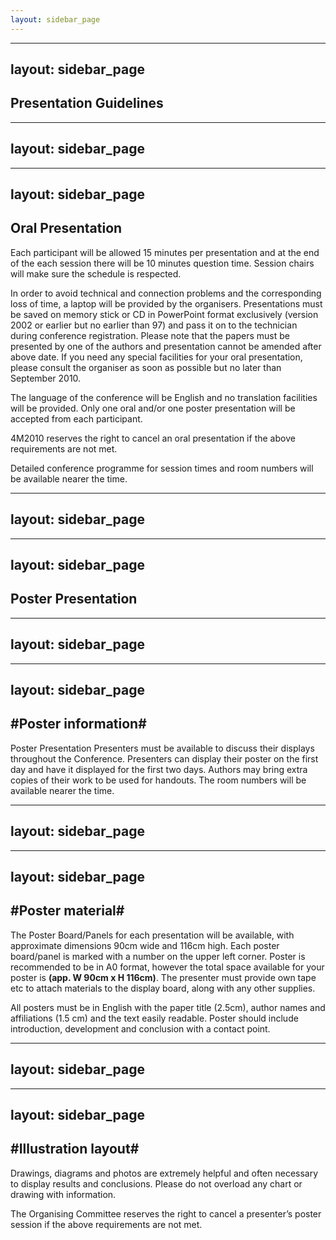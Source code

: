 ```yaml
---
layout: sidebar_page
---
```


---
layout: sidebar_page
---

## Presentation  Guidelines

<!--break-->
---
layout: sidebar_page
---

---
layout: sidebar_page
---

## Oral Presentation


Each participant will be allowed 15 minutes per presentation and at the end of the each session there will be 10 minutes question time. Session chairs will make sure the  schedule is respected.

In order to avoid technical and connection problems and the corresponding loss of time, a laptop will be provided by the organisers. Presentations must be saved on memory stick or CD in PowerPoint format exclusively (version 2002 or earlier but no earlier than 97) and pass it on to the technician during conference registration. Please note that the papers must be presented by one of the authors and presentation cannot be amended after above date. If you need any special facilities for your oral presentation, please consult the organiser as soon as possible but no later than September 2010.

The language of the conference will be English and no translation facilities will be  provided. Only one oral and/or one poster presentation will be accepted from each participant.

4M2010 reserves the right to cancel an oral presentation if the above requirements are not met.

Detailed conference programme for session times and room numbers will be available nearer the time.


---
layout: sidebar_page
---

---
layout: sidebar_page
---

## Poster Presentation


---
layout: sidebar_page
---

---
layout: sidebar_page
---

## #Poster information#


Poster Presentation Presenters must be available to discuss their displays throughout the Conference. Presenters can display their poster on the first day and have it displayed for the first two days. Authors may bring extra copies of their work to be used for handouts. The room numbers will be available nearer the time.

---
layout: sidebar_page
---

---
layout: sidebar_page
---

## #Poster material#


The Poster Board/Panels for each presentation will be available, with approximate dimensions 90cm wide and 116cm high. Each poster board/panel is marked with a number on the upper left corner. Poster is recommended to be in A0 format, however the total space available for your poster is <strong>(app. W 90cm x H 116cm)</strong>. The presenter must provide own tape etc to attach materials to the display board, along with any other supplies.

All posters must be in English with the paper title (2.5cm), author names and affiliations (1.5 cm) and the text easily readable. Poster should include introduction, development and conclusion with a contact point.

---
layout: sidebar_page
---

---
layout: sidebar_page
---

## #Illustration layout#


Drawings, diagrams and photos are extremely helpful and often necessary to display results and conclusions. Please do not overload any chart or drawing with information.

The Organising Committee reserves the right to cancel a presenter’s poster session if the above requirements are not met.